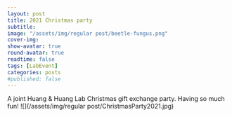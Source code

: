 ```yaml
---
layout: post
title: 2021 Christmas party
subtitle: 
image: "/assets/img/regular post/beetle-fungus.png"
cover-img:
show-avatar: true
round-avatar: true
readtime: false
tags: [LabEvent]
categories: posts
#published: false
---
```


A joint Huang & Huang Lab Christmas gift exchange party. Having so much fun!
![](/assets/img/regular post/ChristmasParty2021.jpg)
